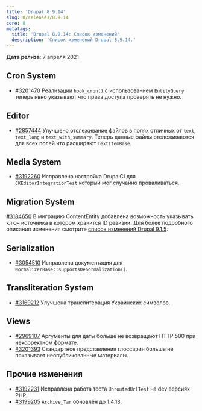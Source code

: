 ```yaml
---
title: 'Drupal 8.9.14'
slug: 8/releases/8.9.14
core: 8
metatags:
  title: 'Drupal 8.9.14: Список изменений'
  description: 'Список изменений Drupal 8.9.14.'
---
```


**Дата релиза**: 7 апреля 2021

## Cron System

- [#3201470](https://www.drupal.org/project/drupal/issues/3201470) Реализации `hook_cron()` с использованием `EntityQuery` теперь явно указывают что права доступа проверять не нужно.

## Editor

- [#2857444](https://www.drupal.org/project/drupal/issues/2857444) Улучшено отслеживание файлов в полях отличных от `text`, `text_long` и `text_with_summary`. Теперь данные файлы отслеживаются для всех полей что расширяют `TextItemBase`.

## Media System

- [#3192260](https://www.drupal.org/project/drupal/issues/3192260) Исправлена настройка DrupalCI для `CKEditorIntegrationTest` который мог случайно проваливаться.

## Migration System

[#3184650](https://www.drupal.org/project/drupal/issues/3184650) В миграцию ContentEntity добавлена возможность указывать ключ источника в котором хранится ID ревизии. Для более подробного описания изменения смотрите [список изменений Drupal 9.1.5](../../../../9/releases/9.1.x/9.1.5/index.md).

## Serialization

- [#3054510](https://www.drupal.org/project/drupal/issues/3054510) Исправлена документация для `NormalizerBase::supportsDenormalization()`.

## Transliteration System

- [#3169212](https://www.drupal.org/project/drupal/issues/3169212) Улучшена транслитерация Украинских символов.

## Views

- [#2969107](https://www.drupal.org/project/drupal/issues/2969107) Аргументы для даты больше не возвращают HTTP 500 при некорректном формате.
- [#3201393](https://www.drupal.org/project/drupal/issues/3201393) Стандартное представления глоссария больше не показывает неопубликованные материалы.

## Прочие изменения

- [#3192231](https://www.drupal.org/project/drupal/issues/3192231) Исправлена работа теста `UnroutedUrlTest` на dev версиях PHP.
- [#3199205](https://www.drupal.org/project/drupal/issues/3199205) `Archive_Tar` обновлён до 1.4.13.